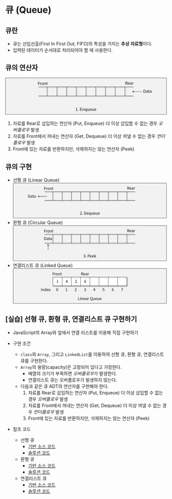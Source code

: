 # 큐 (Queue)

## 큐란

- 큐는 선입선출(First In First Out; FIFO)의 특성을 가지는 **추상 자료형**이다.
- 입력된 데이터가 순서대로 처리되어야 할 때 사용한다.

## 큐의 연산자

![큐의 연산자](img/1.png)

1. 자료를 Rear로 삽입하는 연산자 (Put, Enqueue)
  더 이상 삽입할 수 없는 경우 *오버플로우* 발생
1. 자료를 Front에서 꺼내는 연산자 (Get, Dequeue)
  더 이상 꺼낼 수 없는 경우 *언더플로우* 발생
1. Front에 있는 자료를 반환하지만, 삭제하지는 않는 연산자 (Peek)

## 큐의 구현

- 선형 큐 (Linear Queue)
![선형 큐](img/2.png)
- 환형 큐 (Circular Queue)
![환영 큐](img/3.png)
- 연결리스트 큐 (Linked Queue)
![연결리스트 큐](img/4.png)

## [실습] 선형 큐, 환형 큐, 연결리스트 큐 구현하기

- JavaScript의 Array와 앞에서 연결 리스트를 이용해 직접 구현하기
- 구현 조건
  - `class`와 `Array`, 그리고 `LinkedList`를 이용하여 선형 큐, 환형 큐, 연결리스트 큐를 구현한다.
  - `Array`의 용량(capacity)은 고정되어 있다고 가정한다.
    - 배열의 크기가 부족하면 *오버플로우*가 발생한다.
    - 연결리스트 큐는 오버플로우가 발생하지 않는다.
  - 다음과 같은 큐 ADT의 연산자를 구현해야 한다.
    1. 자료를 Rear로 삽입하는 연산자 (Put, Enqueue)
      더 이상 삽입할 수 없는 경우 *오버플로우* 발생
    1. 자료를 Front에서 꺼내는 연산자 (Get, Dequeue)
      더 이상 꺼낼 수 없는 경우 *언더플로우* 발생
    1. Front에 있는 자료를 반환하지만, 삭제하지는 않는 연산자 (Peek)

- 참조 코드
  - 선형 큐
    - [기반 소스 코드](src/linearQ/before.js)
    - [솔루션 코드](src/linearQ/after.js)
  - 환형 큐
    - [기반 소스 코드](src/circularQ/before.js)
    - [솔루션 코드](src/circularQ/after.js)
  - 연결리스트 큐
    - [기반 소스 코드](src/linkedQ/before.js)
    - [솔루션 코드](src/linkedQ/after.js)
